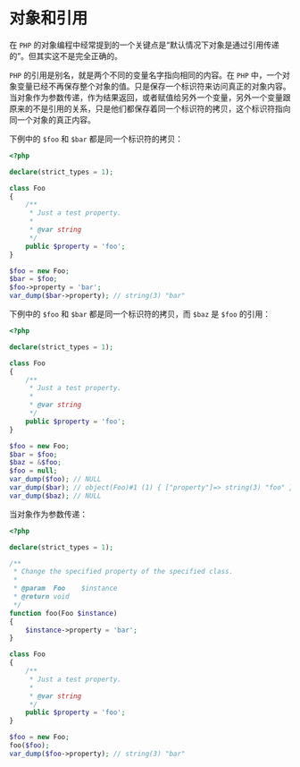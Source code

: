 # 对象和引用

在 `PHP` 的对象编程中经常提到的一个关键点是“默认情况下对象是通过引用传递的”。但其实这不是完全正确的。

`PHP` 的引用是别名，就是两个不同的变量名字指向相同的内容。在 `PHP` 中，一个对象变量已经不再保存整个对象的值。只是保存一个标识符来访问真正的对象内容。当对象作为参数传递，作为结果返回，或者赋值给另外一个变量，另外一个变量跟原来的不是引用的关系，只是他们都保存着同一个标识符的拷贝，这个标识符指向同一个对象的真正内容。

下例中的 `$foo` 和 `$bar` 都是同一个标识符的拷贝：

```php
<?php

declare(strict_types = 1);

class Foo
{
    /**
     * Just a test property.
     *
     * @var string
     */
    public $property = 'foo';
}

$foo = new Foo;
$bar = $foo;
$foo->property = 'bar';
var_dump($bar->property); // string(3) "bar"

```

下例中的 `$foo` 和 `$bar` 都是同一个标识符的拷贝，而 `$baz` 是 `$foo` 的引用：

```php
<?php

declare(strict_types = 1);

class Foo
{
    /**
     * Just a test property.
     *
     * @var string
     */
    public $property = 'foo';
}

$foo = new Foo;
$bar = $foo;
$baz = &$foo;
$foo = null;
var_dump($foo); // NULL
var_dump($bar); // object(Foo)#1 (1) { ["property"]=> string(3) "foo" }
var_dump($baz); // NULL

```

当对象作为参数传递：

```php
<?php

declare(strict_types = 1);

/**
 * Change the specified property of the specified class.
 *
 * @param  Foo    $instance
 * @return void
 */
function foo(Foo $instance)
{
    $instance->property = 'bar';
}

class Foo
{
    /**
     * Just a test property.
     *
     * @var string
     */
    public $property = 'foo';
}

$foo = new Foo;
foo($foo);
var_dump($foo->property); // string(3) "bar"

```

